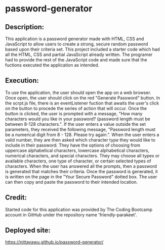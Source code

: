 # password-generator

## Description:

This application is a password generator made with HTML, CSS and JavaScript to allow users to create a strong, secure random password based upon their criteria set. This project included a starter code which had all the HTML, CSS and partial JavaScript already written. The programer had to provide the rest of the JavaScript code and made sure that the fuctions executed the application as intended. 

## Execution: 
 To use the application, the user should open the app on a web browser. Once open, the user should click on the red "Generate Password" button. In the scrpt.js file, there is an eventListener fuction that awaits the user's click on the button to procede the series of action that will occur. Once the button is clicked, the user is prompted with a message, "How many characters would you like in your password? (password length must be between 8-128 characters.". If the user enters a value outside the set parameters, they received the following message, "Password length must be a numerical digit from 8 - 128. Please try again.". When the user enters a valid number, they are then asked which character type they would like to include in their password. They have the options of choosing from uppercase alphabetical characters, lowercase alphabetical characters, numerical characters, and special characters. They may choose all types or available characters, one type of character, or certain selected types of characters. When the user has answered all the prompts, then a password is generated that matches their criteria. Once the password is generated, it is written on the page in the "Your Secure Password" dotted box. The user can then copy and paste the password to their intended location. 

 ## Credit:

Started code for this application was provided by The Coding Bootcamp account in GitHub under the repository name 'friendly-parakeet'. 

## Deployed site:
https://nittayawu.github.io/password-generator/

